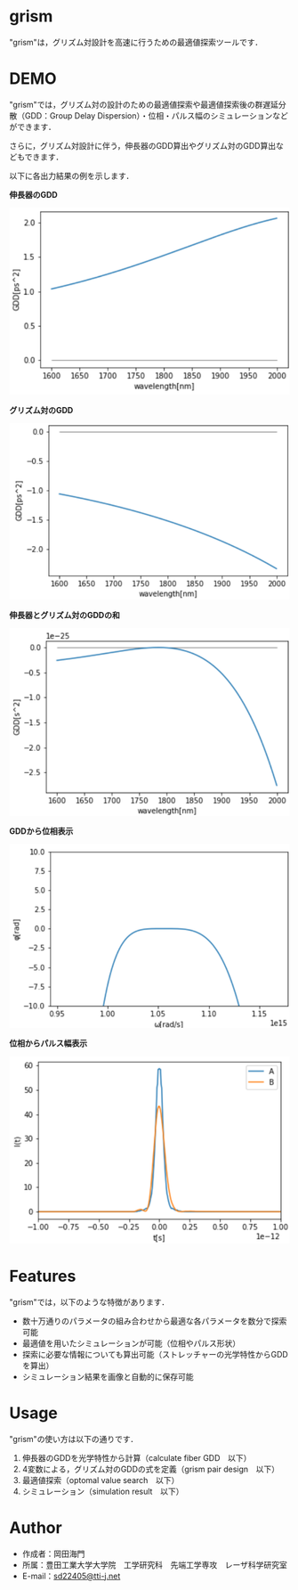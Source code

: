 # grism

"grism"は，グリズム対設計を高速に行うための最適値探索ツールです．

# DEMO

"grism"では，グリズム対の設計のための最適値探索や最適値探索後の群遅延分散（GDD：Group Delay Dispersion）・位相・パルス幅のシミュレーションなどができます．

さらに，グリズム対設計に伴う，伸長器のGDD算出やグリズム対のGDD算出などもできます．

以下に各出力結果の例を示します．

**伸長器のGDD**

![伸長器のGDD](images/stretcher_GDD.png)

**グリズム対のGDD**

![グリズム対のGDD](images/grism_GDD.png)

**伸長器とグリズム対のGDDの和**

![伸長器とグリズム対のGDDの和](images/GDD.png)

**GDDから位相表示**

![GDDから位相への変換](images/phase.png)

**位相からパルス幅表示**

![位相からパルス幅表示](images/pulse.png)

# Features

"grism"では，以下のような特徴があります．

* 数十万通りのパラメータの組み合わせから最適な各パラメータを数分で探索可能
* 最適値を用いたシミュレーションが可能（位相やパルス形状）
* 探索に必要な情報についても算出可能（ストレッチャーの光学特性からGDDを算出）
* シミュレーション結果を画像と自動的に保存可能

# Usage

"grism"の使い方は以下の通りです．

1. 伸長器のGDDを光学特性から計算（calculate fiber GDD　以下）
2. 4変数による，グリズム対のGDDの式を定義（grism pair design　以下）
3. 最適値探索（optomal value search　以下）
4. シミュレーション（simulation result　以下）

# Author

* 作成者：岡田海門
* 所属：豊田工業大学大学院　工学研究科　先端工学専攻　レーザ科学研究室
* E-mail：sd22405@tti-j.net
